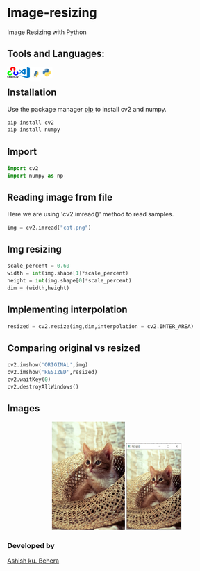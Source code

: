 # Image-resizing
Image Resizing with Python

## Tools and Languages:
<img align="left" alt="OpenCV" width="26px" src="opencv.png" >
<img align="left" alt="VS Code" width="26px" src="visual-studio-code.png" >
<img align="left" alt="pip" width="26px" height="34px" src="pip.png" >
<img align="left" alt="Python" width="26px" src="python.png" >
<br>

## Installation
Use the package manager [pip](https://pip.pypa.io/en/stable/) to install cv2 and numpy.


```bash
pip install cv2
pip install numpy
```

## Import

```python
import cv2
import numpy as np
```

## Reading image from file
Here we are using 'cv2.imread()' method to read samples.

```python
img = cv2.imread("cat.png")
```


## Img resizing

```python
scale_percent = 0.60
width = int(img.shape[1]*scale_percent)
height = int(img.shape[0]*scale_percent)
dim = (width,height)
```

## Implementing interpolation 
```python
resized = cv2.resize(img,dim,interpolation = cv2.INTER_AREA)
```

## Comparing original vs resized

```python
cv2.imshow('ORIGINAL',img)
cv2.imshow('RESIZED',resized)
cv2.waitKey(0)
cv2.destroyAllWindows()
```

## Images
<p align="center">
	<img src="cat.png" alt="Logo", height=250px,width=350px>
	<img src="resized.PNG" alt="Resized", height=200px,width=300px>
</p>

### Developed by
 [Ashish ku. Behera](https://github.com/ashish-max "Github Id")
